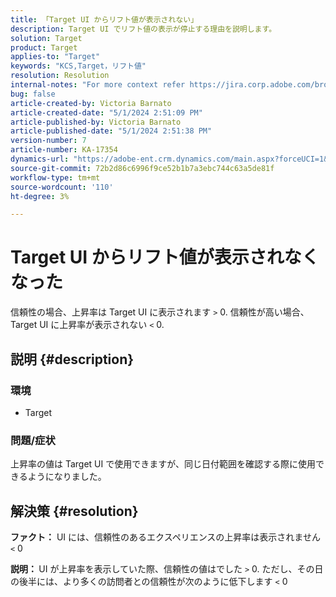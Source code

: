 ```yaml
---
title: 「Target UI からリフト値が表示されない」
description: Target UI でリフト値の表示が停止する理由を説明します。
solution: Target
product: Target
applies-to: "Target"
keywords: "KCS,Target，リフト値"
resolution: Resolution
internal-notes: "For more context refer https://jira.corp.adobe.com/browse/TGT-41844"
bug: false
article-created-by: Victoria Barnato
article-created-date: "5/1/2024 2:51:09 PM"
article-published-by: Victoria Barnato
article-published-date: "5/1/2024 2:51:38 PM"
version-number: 7
article-number: KA-17354
dynamics-url: "https://adobe-ent.crm.dynamics.com/main.aspx?forceUCI=1&pagetype=entityrecord&etn=knowledgearticle&id=303cf238-ca07-ef11-9f89-6045bd06eea5"
source-git-commit: 72b2d86c6996f9ce52b1b7a3ebc744c63a5de81f
workflow-type: tm+mt
source-wordcount: '110'
ht-degree: 3%

---
```


# Target UI からリフト値が表示されなくなった


信頼性の場合、上昇率は Target UI に表示されます `>`  0. 信頼性が高い場合、Target UI に上昇率が表示されない `<`  0.

## 説明 {#description}


### <b>環境</b>

- Target


### <b>問題/症状</b>

上昇率の値は Target UI で使用できますが、同じ日付範囲を確認する際に使用できるようになりました。


## 解決策 {#resolution}




<b>ファクト：</b> UI には、信頼性のあるエクスペリエンスの上昇率は表示されません `<`  0



<b>説明： </b>UI が上昇率を表示していた際、信頼性の値はでした `>`  0. ただし、その日の後半には、より多くの訪問者との信頼性が次のように低下します `<`  0
